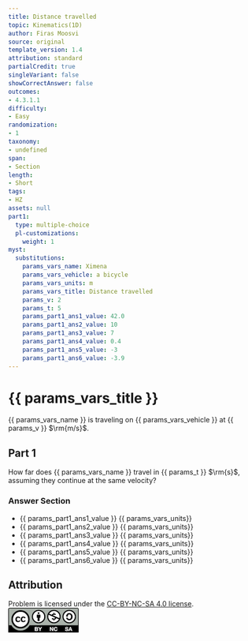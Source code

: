 ```yaml
---
title: Distance travelled
topic: Kinematics(1D)
author: Firas Moosvi
source: original
template_version: 1.4
attribution: standard
partialCredit: true
singleVariant: false
showCorrectAnswer: false
outcomes:
- 4.3.1.1
difficulty:
- Easy
randomization:
- 1
taxonomy:
- undefined
span:
- Section
length:
- Short
tags:
- HZ
assets: null
part1:
  type: multiple-choice
  pl-customizations:
    weight: 1
myst:
  substitutions:
    params_vars_name: Ximena
    params_vars_vehicle: a bicycle
    params_vars_units: m
    params_vars_title: Distance travelled
    params_v: 2
    params_t: 5
    params_part1_ans1_value: 42.0
    params_part1_ans2_value: 10
    params_part1_ans3_value: 7
    params_part1_ans4_value: 0.4
    params_part1_ans5_value: -3
    params_part1_ans6_value: -3.9
---
```

# {{ params_vars_title }}
{{ params_vars_name }} is traveling on {{ params_vars_vehicle }} at {{ params_v }} $\rm{m/s}$.

## Part 1

How far does {{ params_vars_name }} travel in {{ params_t }} $\rm{s}$, assuming they continue at the same velocity?

### Answer Section

- {{ params_part1_ans1_value }} {{ params_vars_units}}
- {{ params_part1_ans2_value }} {{ params_vars_units}}
- {{ params_part1_ans3_value }} {{ params_vars_units}}
- {{ params_part1_ans4_value }} {{ params_vars_units}}
- {{ params_part1_ans5_value }} {{ params_vars_units}}
- {{ params_part1_ans6_value }} {{ params_vars_units}}

## Attribution

Problem is licensed under the [CC-BY-NC-SA 4.0 license](https://creativecommons.org/licenses/by-nc-sa/4.0/).<br> ![The Creative Commons 4.0 license requiring attribution-BY, non-commercial-NC, and share-alike-SA license.](https://raw.githubusercontent.com/firasm/bits/master/by-nc-sa.png)